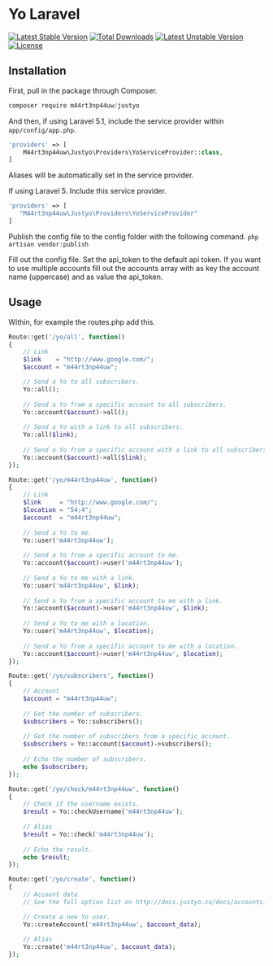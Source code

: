 # Yo Laravel

[![Latest Stable Version](https://poser.pugx.org/m44rt3np44uw/justyo/v/stable)](https://packagist.org/packages/m44rt3np44uw/justyo) [![Total Downloads](https://poser.pugx.org/m44rt3np44uw/justyo/downloads)](https://packagist.org/packages/m44rt3np44uw/justyo) [![Latest Unstable Version](https://poser.pugx.org/m44rt3np44uw/justyo/v/unstable)](https://packagist.org/packages/m44rt3np44uw/justyo) [![License](https://poser.pugx.org/m44rt3np44uw/justyo/license)](https://packagist.org/packages/m44rt3np44uw/justyo)

## Installation

First, pull in the package through Composer.

```js
composer require m44rt3np44uw/justyo
```

And then, if using Laravel 5.1, include the service provider within `app/config/app.php`.

```php
'providers' => [
    M44rt3np44uw\Justyo\Providers\YoServiceProvider::class,
]
```

Aliases will be automatically set in the service provider.

If using Laravel 5. Include this service provider.

```php
'providers' => [
   "M44rt3np44uw\Justyo\Providers\YoServiceProvider"
]
```

Publish the config file to the config folder with the following command.
`php artisan vendor:publish`

Fill out the config file. Set the api_token to the default api token.
If you want to use multiple accounts fill out the accounts array with as
key the account name (uppercase) and as value the api_token.

## Usage

Within, for example the routes.php add this.

```php
Route::get('/yo/all', function()
{
    // Link
    $link    = "http://www.google.com/";
    $account = "m44rt3np44uw";

    // Send a Yo to all subscribers.
    Yo::all();
    
    // Send a Yo from a specific account to all subscribers.
    Yo::account($account)->all();
    
    // Send a Yo with a link to all subscribers.
    Yo::all($link);
    
    // Send a Yo from a specific account with a link to all subscribers.
    Yo::account($account)->all($link);
});

Route::get('/yo/m44rt3np44uw', function()
{
    // Link
    $link     = "http://www.google.com/";
    $location = "54;4";
    $account  = "m44rt3np44uw";
    
    // Send a Yo to me.
    Yo::user('m44rt3np44uw');
    
    // Send a Yo from a specific account to me.
    Yo::account($account)->user('m44rt3np44uw');
    
    // Send a Yo to me with a link.
    Yo::user('m44rt3np44uw', $link);
    
    // Send a Yo from a specific account to me with a link.
    Yo::account($account)->user('m44rt3np44uw', $link);
    
    // Send a Yo to me with a location.
    Yo::user('m44rt3np44uw', $location);
    
    // Send a Yo from a specific account to me with a location.
    Yo::account($account)->user('m44rt3np44uw', $location);
});

Route::get('/yo/subscribers', function()
{
    // Account
    $account = "m44rt3np44uw";
    
    // Get the number of subscribers.
    $subscribers = Yo::subscribers();
    
    // Get the number of subscribers from a specific account.
    $subscribers = Yo::account($account)->subscribers();
    
    // Echo the number of subscribers.
    echo $subscribers;
});

Route::get('/yo/check/m44rt3np44uw', function()
{
    // Check if the username exists.
    $result = Yo::checkUsername('m44rt3np44uw');
    
    // Alias
    $result = Yo::check('m44rt3np44uw');
    
    // Echo the result.
    echo $result;
});

Route::get('/yo/create', function()
{
    // Account data
    // See the full option list on http://docs.justyo.co/docs/accounts.

    // Create a new Yo user.
    Yo::createAccount('m44rt3np44uw', $account_data);
    
    // Alias
    Yo::create('m44rt3np44uw', $account_data);
});
```